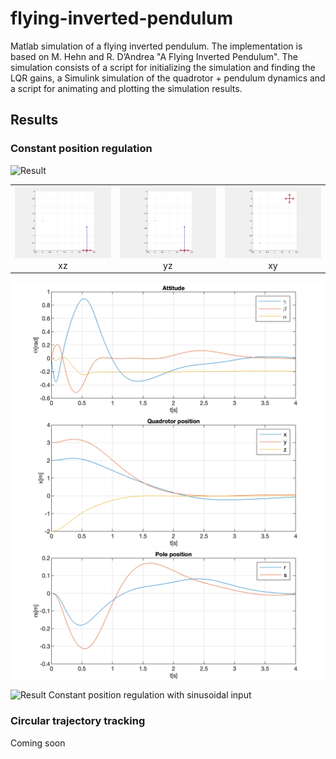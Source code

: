 # flying-inverted-pendulum
Matlab simulation of a flying inverted pendulum. The implementation is based on M. Hehn and R. D’Andrea "A Flying Inverted Pendulum". The simulation consists of a script for initializing the simulation and finding the LQR gains, a Simulink simulation of the quadrotor + pendulum dynamics and a script for animating and plotting the simulation results. 

## Results
### Constant position regulation
![Result](results/fip3.gif)

| | | |
|:-------------------------:|:-------------------------:|:-------------------------:|
|<img width="1604" src="results/fip4.gif">  xz |  <img width="1604" src="results/fip5.gif"> yz|<img width="1604" src="results/fip6.gif"> xy|

![Attitude](results/att.png)
![Quadrotor position](results/x.png)
![Pole position](results/rs.png)

![Result](results/fip2.gif)
Constant position regulation with sinusoidal input

### Circular trajectory tracking
Coming soon
